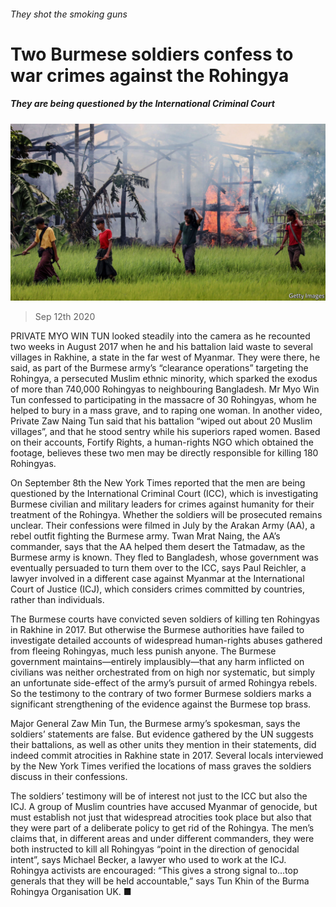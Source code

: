 ###### They shot the smoking guns

# Two Burmese soldiers confess to war crimes against the Rohingya 

##### They are being questioned by the International Criminal Court 

![image](images/20200912_ASP003.jpg) 

> Sep 12th 2020 

PRIVATE MYO WIN TUN looked steadily into the camera as he recounted two weeks in August 2017 when he and his battalion laid waste to several villages in Rakhine, a state in the far west of Myanmar. They were there, he said, as part of the Burmese army’s “clearance operations” targeting the Rohingya, a persecuted Muslim ethnic minority, which sparked the exodus of more than 740,000 Rohingyas to neighbouring Bangladesh. Mr Myo Win Tun confessed to participating in the massacre of 30 Rohingyas, whom he helped to bury in a mass grave, and to raping one woman. In another video, Private Zaw Naing Tun said that his battalion “wiped out about 20 Muslim villages”, and that he stood sentry while his superiors raped women. Based on their accounts, Fortify Rights, a human-rights NGO which obtained the footage, believes these two men may be directly responsible for killing 180 Rohingyas.

On September 8th the New York Times reported that the men are being questioned by the International Criminal Court (ICC), which is investigating Burmese civilian and military leaders for crimes against humanity for their treatment of the Rohingya. Whether the soldiers will be prosecuted remains unclear. Their confessions were filmed in July by the Arakan Army (AA), a rebel outfit fighting the Burmese army. Twan Mrat Naing, the AA’s commander, says that the AA helped them desert the Tatmadaw, as the Burmese army is known. They fled to Bangladesh, whose government was eventually persuaded to turn them over to the ICC, says Paul Reichler, a lawyer involved in a different case against Myanmar at the International Court of Justice (ICJ), which considers crimes committed by countries, rather than individuals.


The Burmese courts have convicted seven soldiers of killing ten Rohingyas in Rakhine in 2017. But otherwise the Burmese authorities have failed to investigate detailed accounts of widespread human-rights abuses gathered from fleeing Rohingyas, much less punish anyone. The Burmese government maintains—entirely implausibly—that any harm inflicted on civilians was neither orchestrated from on high nor systematic, but simply an unfortunate side-effect of the army’s pursuit of armed Rohingya rebels. So the testimony to the contrary of two former Burmese soldiers marks a significant strengthening of the evidence against the Burmese top brass.

Major General Zaw Min Tun, the Burmese army’s spokesman, says the soldiers’ statements are false. But evidence gathered by the UN suggests their battalions, as well as other units they mention in their statements, did indeed commit atrocities in Rakhine state in 2017. Several locals interviewed by the New York Times verified the locations of mass graves the soldiers discuss in their confessions.

The soldiers’ testimony will be of interest not just to the ICC but also the ICJ. A group of Muslim countries have accused Myanmar of genocide, but must establish not just that widespread atrocities took place but also that they were part of a deliberate policy to get rid of the Rohingya. The men’s claims that, in different areas and under different commanders, they were both instructed to kill all Rohingyas “point in the direction of genocidal intent”, says Michael Becker, a lawyer who used to work at the ICJ. Rohingya activists are encouraged: “This gives a strong signal to…top generals that they will be held accountable,” says Tun Khin of the Burma Rohingya Organisation UK. ■

